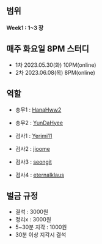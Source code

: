 
## 범위
#### Week1 : 1~3 장 


## 매주 화요일 8PM 스터디
- 1차 2023.05.30(화) 10PM(online)
- 2차 2023.06.08(목) 8PM(online) 

## 역할
- 총무1 : [HanaHww2](https://github.com/HanaHww2)
- 총무2 : [YunDaHyee](https://github.com/YunDaHyee)


- 검사1 : [Yerimi11](https://github.com/Yerimi11)
- 검사2 : [jioome](https://github.com/jioome)
- 검사3 : [seongit](https://github.com/seongit)
- 검사4 : [eternalklaus](https://github.com/eternalklaus)
## 벌금 규정
- 결석 : 3000원
- 정리x : 3000원
- 5~30분 지각 : 1000원
- 30분 이상 지각시 결석

